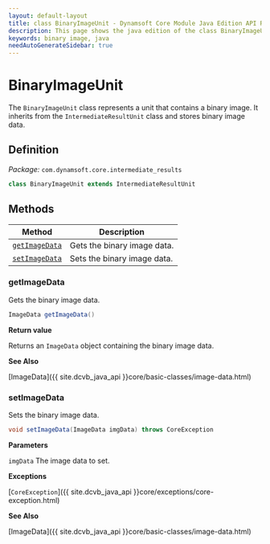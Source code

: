 ```yaml
---
layout: default-layout
title: class BinaryImageUnit - Dynamsoft Core Module Java Edition API Reference
description: This page shows the java edition of the class BinaryImageUnit in Dynamsoft Core Module.
keywords: binary image, java
needAutoGenerateSidebar: true
---
```


# BinaryImageUnit

The `BinaryImageUnit` class represents a unit that contains a binary image. It inherits from the `IntermediateResultUnit` class and stores binary image data.

## Definition

*Package:* `com.dynamsoft.core.intermediate_results`

```java
class BinaryImageUnit extends IntermediateResultUnit
```

## Methods

| Method               | Description |
|----------------------|-------------|
| [`getImageData`](#getimagedata) | Gets the binary image data. |
| [`setImageData`](#setimagedata) | Sets the binary image data. |

### getImageData

Gets the binary image data.

```java
ImageData getImageData()
```

**Return value**

Returns an `ImageData` object containing the binary image data.

**See Also**

[ImageData]({{ site.dcvb_java_api }}core/basic-classes/image-data.html)

### setImageData

Sets the binary image data.

```java
void setImageData(ImageData imgData) throws CoreException
```

**Parameters**

`imgData` The image data to set.

**Exceptions**

[`CoreException`]({{ site.dcvb_java_api }}core/exceptions/core-exception.html)

**See Also**

[ImageData]({{ site.dcvb_java_api }}core/basic-classes/image-data.html)
